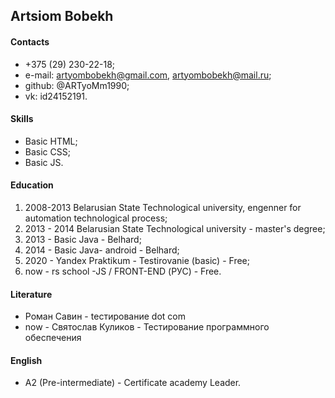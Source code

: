 ## Artsiom Bobekh

#### Contacts
* +375 (29) 230-22-18;
* e-mail: artyombobekh@gmail.com, artyombobekh@mail.ru;
* github: @ARTyoMm1990;
* vk: id24152191.

#### Skills
* Basic HTML;
* Basic CSS;
* Basic JS.


#### Education
1.  2008-2013 Belarusian State Technological university, engenner for automation technological process;
2.  2013 - 2014 Belarusian State Technological university - master's degree;
3.  2013 - Basic Java - Belhard;
4.  2014 - Basic Java- android - Belhard;
5.  2020 - Yandex Praktikum - Testirovanie (basic) - Free;
6.  now - rs school -JS / FRONT-END (РУС) - Free.

#### Literature
   *  Роман Cавин - tестирование dot com
   *  now - Святослав Куликов - Тестирование программного обеспечения

#### English
* A2 (Pre-intermediate) - Certificate academy Leader.
